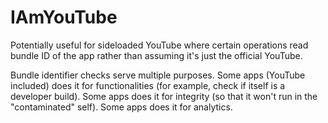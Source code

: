 # IAmYouTube

Potentially useful for sideloaded YouTube where certain operations read bundle ID of the app rather than assuming it's just the official YouTube.

Bundle identifier checks serve multiple purposes. Some apps (YouTube included) does it for functionalities (for example, check if itself is a developer build). Some apps does it for integrity (so that it won't run in the "contaminated" self). Some apps does it for analytics.
